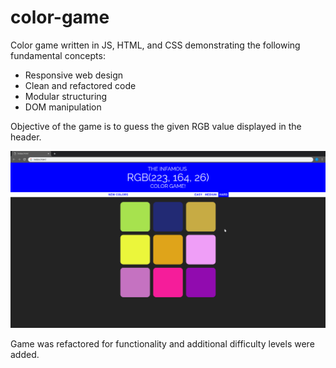 # color-game
Color game written in JS, HTML, and CSS demonstrating the following fundamental concepts:

- Responsive web design
- Clean and refactored code
- Modular structuring
- DOM manipulation

Objective of the game is to guess the given RGB value displayed in the header.

![sample](sample.gif)

Game was refactored for functionality and additional difficulty levels were added.
